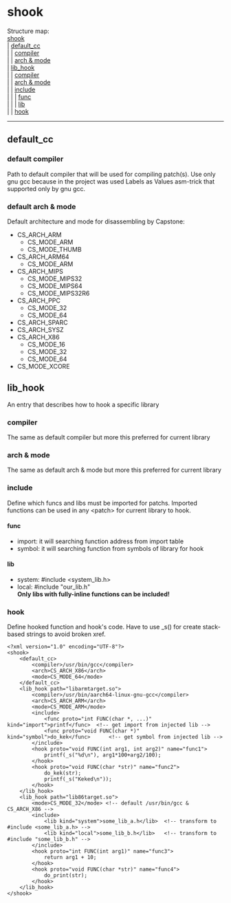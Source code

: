 # shook
Structure map:<br />
[shook](#shook)<br />
| [default\_cc](#default_cc)<br />
| | [compiler](#default-compiler)<br />
| | [arch & mode](#default-arch--mode)<br />
| [lib\_hook](#lib_hook)<br />
| | [compiler](#compiler)<br />
| | [arch & mode](#arch--mode)<br />
| | [include](#include)<br />
| | | [func](#func)<br />
| | | [lib](#lib)<br />
| | [hook](#hook)<br />

---
## default\_cc
### default compiler
Path to default compiler that will be used for compiling patch(s). Use only gnu gcc because in the project was used Labels as Values asm-trick that supported only by gnu gcc.
### default arch & mode
Default architecture and mode for disassembling by Capstone:
- CS\_ARCH\_ARM
    - CS\_MODE\_ARM
    - CS\_MODE\_THUMB
- CS\_ARCH\_ARM64
    - CS\_MODE\_ARM
- CS\_ARCH\_MIPS
    - CS\_MODE\_MIPS32
    - CS\_MODE\_MIPS64
    - CS\_MODE\_MIPS32R6
- CS\_ARCH\_PPC
    - CS\_MODE\_32
    - CS\_MODE\_64
- CS\_ARCH\_SPARC
- CS\_ARCH\_SYSZ
- CS\_ARCH\_X86
    - CS\_MODE\_16
    - CS\_MODE\_32
    - CS\_MODE\_64
- CS\_MODE\_XCORE
## lib\_hook
An entry that describes how to hook a specific library
### compiler
The same as default compiler but more this preferred for current library
### arch & mode
The same as default arch & mode but more this preferred for current library
### include
Define which funcs and libs must be imported for patchs. Imported functions can be used in any \<patch\> for current library to hook.
#### func
- import: it will searching function address from import table
- symbol: it will searching function from symbols of library for hook
#### lib
- system: #include \<system\_lib.h\> 
- local: #include "our\_lib.h"<br />
**Only libs with fully-inline functions can be included!**
### hook
Define hooked function and hook's code. Have to use _s() for create stack-based strings to avoid broken xref. 

```
<?xml version="1.0" encoding="UTF-8"?>
<shook>
    <default_cc>
        <compiler>/usr/bin/gcc</compiler>
        <arch>CS_ARCH_X86</arch>
        <mode>CS_MODE_64</mode>
    </default_cc>
    <lib_hook path="libarmtarget.so">
        <compiler>/usr/bin/aarch64-linux-gnu-gcc</compiler>
        <arch>CS_ARCH_ARM</arch>
        <mode>CS_MODE_ARM</mode>
        <include>
            <func proto="int FUNC(char *, ...)" kind="import">printf</func>  <!-- get import from injected lib -->
            <func proto="void FUNC(char *)" kind="symbol">do_kek</func>      <!-- get symbol from injected lib -->
        </include>
        <hook proto="void FUNC(int arg1, int arg2)" name="func1">
            printf(_s("%d\n"), arg1*100+arg2/100);
        </hook>
        <hook proto="void FUNC(char *str)" name="func2">
            do_kek(str);
            printf(_s("Keked\n"));
        </hook>
    </lib_hook>
    <lib_hook path="lib86target.so">
        <mode>CS_MODE_32</mode> <!-- default /usr/bin/gcc & CS_ARCH_X86 -->
        <include>
            <lib kind="system">some_lib_a.h</lib>  <!-- transform to #include <some_lib_a.h> -->
            <lib kind="local">some_lib_b.h</lib>   <!-- transform to #include "some_lib_b.h" -->
        </include>
        <hook proto="int FUNC(int arg1)" name="func3">
            return arg1 + 10; 
        </hook>
        <hook proto="void FUNC(char *str)" name="func4">
            do_print(str);
        </hook>
    </lib_hook>
</shook>
```
